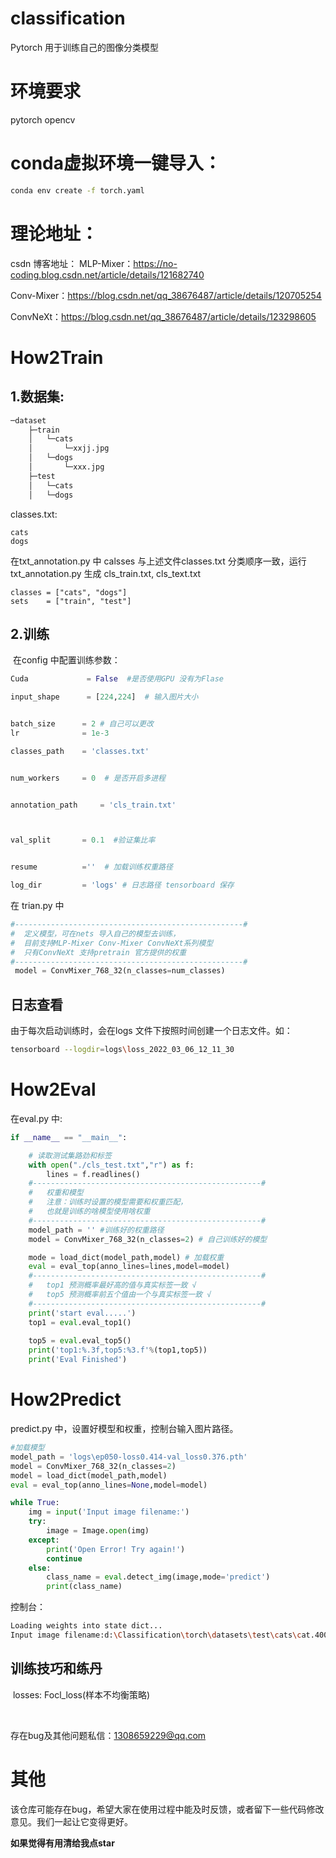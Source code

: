 # classification
Pytorch 用于训练自己的图像分类模型

# 环境要求
pytorch
opencv

# conda虚拟环境一键导入：
```bash
conda env create -f torch.yaml
```

# 理论地址：
csdn 博客地址：
 MLP-Mixer：https://no-coding.blog.csdn.net/article/details/121682740

 Conv-Mixer：https://blog.csdn.net/qq_38676487/article/details/120705254

 ConvNeXt：https://blog.csdn.net/qq_38676487/article/details/123298605


# How2Train
   ## 	1.数据集:

```bash
─dataset
    ├─train
    │	└─cats
    │		└─xxjj.jpg
    │	└─dogs
    │	 	└─xxx.jpg
    ├─test
    │	└─cats
    │	└─dogs
```

classes.txt:

```
cats
dogs
```

在txt_annotation.py 中 calsses 与上述文件classes.txt 分类顺序一致，运行txt_annotation.py  生成 cls_train.txt, cls_text.txt

```
classes = ["cats", "dogs"]
sets    = ["train", "test"]
```

## 	2.训练

​	在config 中配置训练参数：

```python
Cuda             = False  #是否使用GPU 没有为Flase

input_shape      = [224,224]  # 输入图片大小


batch_size      = 2 # 自己可以更改
lr              = 1e-3         

classes_path    = 'classes.txt'


num_workers     = 0  # 是否开启多进程


annotation_path     = 'cls_train.txt'  



val_split       = 0.1  #验证集比率


resume          =''  # 加载训练权重路径

log_dir         = 'logs' # 日志路径 tensorboard 保存
```

在 trian.py 中

```python
#---------------------------------------------------#
#  定义模型，可在nets 导入自己的模型去训练，
#  目前支持MLP-Mixer Conv-Mixer ConvNeXt系列模型
#  只有ConvNeXt 支持pretrain 官方提供的权重
#---------------------------------------------------#
 model = ConvMixer_768_32(n_classes=num_classes)
```

## 日志查看

由于每次启动训练时，会在logs 文件下按照时间创建一个日志文件。如：

```bash
tensorboard --logdir=logs\loss_2022_03_06_12_11_30
```

# How2Eval

在eval.py 中:

```python
if __name__ == "__main__":

    # 读取测试集路劲和标签
    with open("./cls_test.txt","r") as f: 
        lines = f.readlines()
    #---------------------------------------------------#
    #   权重和模型
    #   注意：训练时设置的模型需要和权重匹配，
    #   也就是训练的啥模型使用啥权重
    #---------------------------------------------------#
    model_path = '' #训练好的权重路径
    model = ConvMixer_768_32(n_classes=2) # 自己训练好的模型

    mode = load_dict(model_path,model) # 加载权重
    eval = eval_top(anno_lines=lines,model=model)
    #---------------------------------------------------#
    #   top1 预测概率最好高的值与真实标签一致 √
    #   top5 预测概率前五个值由一个与真实标签一致 √
    #---------------------------------------------------#
    print('start eval.....')
    top1 = eval.eval_top1()
    
    top5 = eval.eval_top5()
    print('top1:%.3f,top5:%3.f'%(top1,top5))
    print('Eval Finished')

```



# How2Predict

predict.py 中，设置好模型和权重，控制台输入图片路径。

```python
#加载模型
model_path = 'logs\ep050-loss0.414-val_loss0.376.pth'
model = ConvMixer_768_32(n_classes=2)
model = load_dict(model_path,model)
eval = eval_top(anno_lines=None,model=model)

while True:
    img = input('Input image filename:')
    try:
        image = Image.open(img)
    except:
        print('Open Error! Try again!')
        continue
    else:
        class_name = eval.detect_img(image,mode='predict')
        print(class_name)

```

控制台：

```bash
Loading weights into state dict...
Input image filename:d:\Classification\torch\datasets\test\cats\cat.4006.jpg 
```


## 训练技巧和练丹

​		losses: Focl_loss(样本不均衡策略)

​		

存在bug及其他问题私信：1308659229@qq.com

# 其他

该仓库可能存在bug，希望大家在使用过程中能及时反馈，或者留下一些代码修改意见。我们一起让它变得更好。



**如果觉得有用清给我点star**